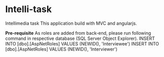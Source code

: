 # Intelli-task
Intellimedia task
This application build with MVC and angularjs.

<b>Pre-requisite</b>
As roles are added from back-end, please run following command in respective database (SQL Server Object Explorer).
 INSERT INTO [dbo].[AspNetRoles] VALUES (NEWID(), 'Interviewee')
 INSERT INTO [dbo].[AspNetRoles] VALUES (NEWID(), 'Interviewer')
 

